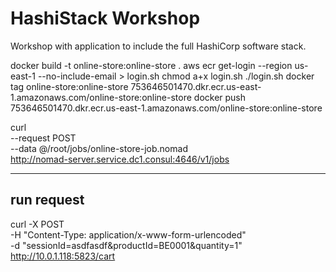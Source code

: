 # HashiStack Workshop
Workshop with application to include the full HashiCorp software stack.


docker build -t online-store:online-store .
aws ecr get-login --region us-east-1 --no-include-email > login.sh
chmod a+x login.sh
./login.sh
docker tag online-store:online-store 753646501470.dkr.ecr.us-east-1.amazonaws.com/online-store:online-store
docker push 753646501470.dkr.ecr.us-east-1.amazonaws.com/online-store:online-store

curl \
    --request POST \
    --data @/root/jobs/online-store-job.nomad \
    http://nomad-server.service.dc1.consul:4646/v1/jobs

--------
run request
--------
curl -X POST \
    -H "Content-Type: application/x-www-form-urlencoded" \
    -d "sessionId=asdfasdf&productId=BE0001&quantity=1" \
    http://10.0.1.118:5823/cart
